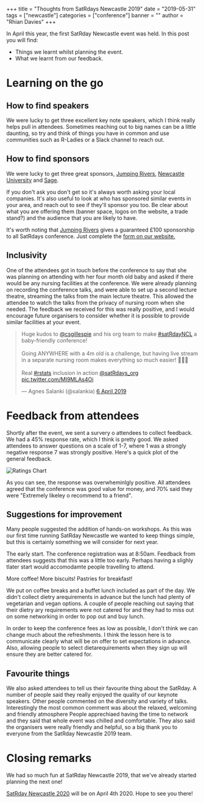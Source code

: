 +++
title = "Thoughts from SatRdays Newcastle 2019"
date = "2019-05-31"
tags = ["newcastle"]
categories = ["conference"]
banner = ""
author = "Rhian Davies"
+++

In April this year, the first SatRday Newcastle event was held. In this post you will find:

- Things we learnt whilst planning the event.
- What we learnt from our feedback. 

# Learning on the go

## How to find speakers

We were lucky to get three excellent key note speakers, which I think really helps pull in attendees. Sometimes reaching out to big names can be a little daunting, so try and think of things you have in common and use communities such as R-Ladies or a Slack channel to reach out. 

## How to find sponsors

We were lucky to get three great sponsors, [Jumping Rivers](https://www.jumpingrivers.com), [Newcastle University](https://www.ncl.ac.uk/) and [Sage](https://www.sage.com).

If you don't ask you don't get so it's always worth asking your local companies. It's also useful to look at who has sponsored similar events in your area, and reach out to see if they'll sponsor you too. Be clear about what you are offering them (banner space, logos on the website, a trade stand?) and the audience that you are likely to have. 

It's worth noting that [Jumping Rivers](https://www.jumpingrivers.com) gives a guaranteed £100 sponsorship to all SatRdays conference. Just complete the [form on our website. ](https://www.jumpingrivers.com/q/satrdays/)

## Inclusivity

One of the attendees got in touch before the conference to say that she was planning on attending with her four month old baby and asked if there would be any nursing facilities at the conference. We were already planning on recording the conference talks, and were able to set up a second lecture theatre, streaming the talks from the main lecture theatre. This allowed the attendee to watch the talks from the privacy of nursing room when she needed. The feedback we received for this was really positive, and I would encourage future organisers to consider whether it is possible to provide similar facilities at your event.

<blockquote class="twitter-tweet" data-cards="hidden" data-lang="en-gb"><p lang="en" dir="ltr">Huge kudos to <a href="https://twitter.com/csgillespie?ref_src=twsrc%5Etfw">@csgillespie</a> and his org team to make <a href="https://twitter.com/hashtag/satRdayNCL?src=hash&amp;ref_src=twsrc%5Etfw">#satRdayNCL</a> a baby-friendly conference!<br><br>Going ANYWHERE with a 4m old is a challenge, but having live stream in a separate nursing room makes everything so much easier! 🍼🍼🍼<br><br>Real <a href="https://twitter.com/hashtag/rstats?src=hash&amp;ref_src=twsrc%5Etfw">#rstats</a> inclusion in action <a href="https://twitter.com/satRdays_org?ref_src=twsrc%5Etfw">@satRdays_org</a> <a href="https://t.co/MI9MLAs4Oi">pic.twitter.com/MI9MLAs4Oi</a></p>&mdash; Agnes Salanki (@salankia) <a href="https://twitter.com/salankia/status/1114484209576546304?ref_src=twsrc%5Etfw">6 April 2019</a></blockquote>


# Feedback from attendees

Shortly after the event, we sent a survery o attendees to collect feedback. We had a 45% response rate, which I think is pretty good. We asked attendees to answer questions on a scale of 1-7, where 1 was a strongly negative response 7 was strongly positive. Here's a quick plot of the general feedback.

![Ratings Chart](/blog/newcastle-responses.png)

As you can see, the response was overwheminlgly positive. All attendees agreed that the conference was good value for money, and 70% said they were "Extremely likeley o recommend to a friend".

## Suggestions for improvement

Many people suggested the addition of hands-on workshops. As this was our first time running SatRday Newcastle we wanted to keep things simple, but this is certainly something we will consider for next year. 

The early start. The conference registration was at 8:50am. Feedback from attendees suggests that this was a little too early. Perhaps having a slighly tlater start would accomodamte people travelling to attend.

More coffee! More biscuits! Pastries for breakfast!

We put on coffee breaks and a buffet lunch included as part of the day. We didn't collect dietry arequirements in advance but the lunch had plenty of vegetarian and vegan options. A couple of people reaching out saying that their dietry ary requirements were not catered for and they had to miss out on some networking in order to pop out and buy lunch.

In order to keep the conference fees as low as possible, I don't think we can change much about the refreshments. I think the lesson here is to communicate clearly what will be on offer to set expectations in advance. Also, allowing people to select dietarequirements when they sign up will ensure they are better catered for. 

## Favourite things

We also asked attendees to tell us their favourite thing about the SatRday. A number of people said they really enjoyed the quality of our keynote speakers. Other people commented on the diversity and variety of talks. Interestingly the most common comment was about the relaxed, welcoming and friendly atmosphere  People apprechiaed having the time to network and they said that whole event was chilled and comfortable. They also said the organisers were really friendly and helpful, so a big thank you to everyone from the SatRday Newcastle 2019 team. 


# Closing remarks
We had so much fun at SatRday Newcastle 2019, that we've already started planning the next one! 

[SatRday Newcastle 2020](https://newcastle2020.satrdays.org) will be on April 4th 2020. Hope to see you there! 
